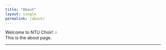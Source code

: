 ```yaml
---
title: "About"
layout: single
permalink: /about/
---
```


Welcome to NTU Choir! 🎶  
This is the about page.

---

